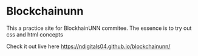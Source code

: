 # Blockchainunn
This a practice site for BlockhainUNN commitee.
The essence is to try out css and html concepts

Check it out live here
https://ndigitals04.github.io/blockchainunn/
